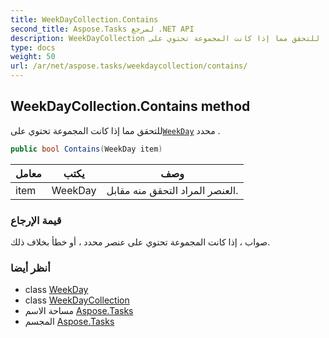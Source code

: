 ```yaml
---
title: WeekDayCollection.Contains
second_title: Aspose.Tasks لمرجع .NET API
description: WeekDayCollection طريقة. للتحقق مما إذا كانت المجموعة تحتوي علىWeekDay محدد .
type: docs
weight: 50
url: /ar/net/aspose.tasks/weekdaycollection/contains/
---
```

## WeekDayCollection.Contains method

للتحقق مما إذا كانت المجموعة تحتوي على[`WeekDay`](../../weekday/) محدد .

```csharp
public bool Contains(WeekDay item)
```

| معامل | يكتب | وصف |
| --- | --- | --- |
| item | WeekDay | العنصر المراد التحقق منه مقابل. |

### قيمة الإرجاع

صواب ، إذا كانت المجموعة تحتوي على عنصر محدد ، أو خطأ بخلاف ذلك.

### أنظر أيضا

* class [WeekDay](../../weekday/)
* class [WeekDayCollection](../)
* مساحة الاسم [Aspose.Tasks](../../weekdaycollection/)
* المجسم [Aspose.Tasks](../../../)


